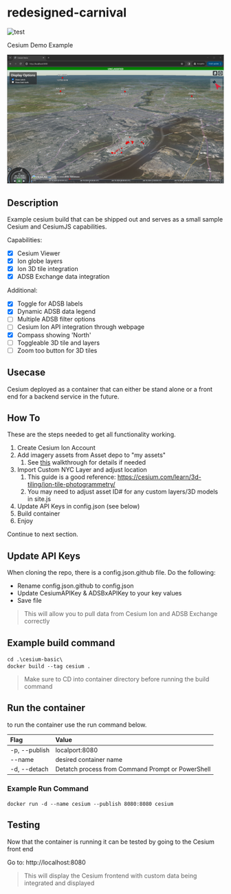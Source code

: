 # redesigned-carnival

![test](/cesium-basic/favicon.ico)

Cesium Demo Example

![Cesium world view](/assets/Cesium_Main.png "Cesium Application")

## Description

Example cesium build that can be shipped out and serves as a small sample Cesium and CesiumJS capabilities.

Capabilities:

- [x] Cesium Viewer
- [x] Ion globe layers
- [x] Ion 3D tile integration
- [x] ADSB Exchange data integration

Additional:

- [x] Toggle for ADSB labels
- [x] Dynamic ADSB data legend
- [ ] Multiple ADSB filter options
- [ ] Cesium Ion API integration through webpage
- [x] Compass showing 'North'
- [ ] Toggleable 3D tile and layers
- [ ] Zoom too button for 3D tiles

## Usecase

Cesium deployed as a container that can either be stand alone or a front end for a backend service in the future.

## How To

These are the steps needed to get all functionality working.

1. Create Cesium Ion Account
2. Add imagery assets from Asset depo to "my assets"
   1. See [this](AssetWalkthrough.md) walkthrough for details if needed
3. Import Custom NYC Layer and adjust location
   1. This guide is a good reference: <https://cesium.com/learn/3d-tiling/ion-tile-photogrammetry/>
   2. You may need to adjust asset ID# for any custom layers/3D models in site.js
4. Update API Keys in config.json (see below)
5. Build container
6. Enjoy

Continue to next section.

## Update API Keys

When cloning the repo, there is a config.json.github file. Do the following:

- Rename config.json.github to config.json
- Update CesiumAPIKey & ADSBxAPIKey to your key values
- Save file

> This will allow you to pull data from Cesium Ion and ADSB Exchange correctly

## Example build command

```pwsh
cd .\cesium-basic\
docker build --tag cesium .
```

> Make sure to CD into container directory before running the build command

## Run the container

to run the container use the run command below.

| **Flag** | **Value** |
| :----- | :----- |
| -p, --publish | localport:8080 |
| --name | desired container name |
| -d, --detach | Detatch process from Command Prompt or PowerShell |

### Example Run Command

```pwsh
docker run -d --name cesium --publish 8080:8080 cesium
```

## Testing

Now that the container is running it can be tested by going to the Cesium front end

Go to: http://localhost:8080
> This will display the Cesium frontend with custom data being integrated and displayed
